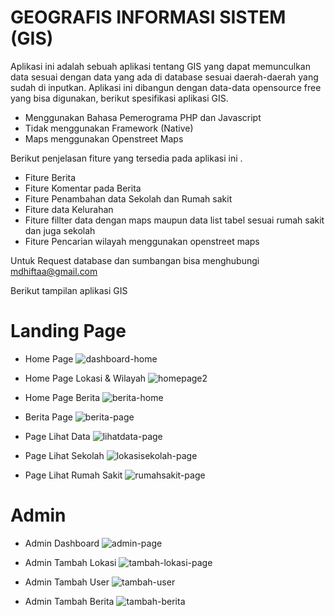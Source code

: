 # GEOGRAFIS INFORMASI SISTEM (GIS)
Aplikasi ini adalah sebuah aplikasi tentang GIS yang dapat memunculkan data sesuai dengan data yang ada di database sesuai daerah-daerah yang sudah di inputkan.
Aplikasi ini dibangun dengan data-data opensource free yang bisa digunakan, berikut spesifikasi aplikasi GIS.

* Menggunakan Bahasa Pemerograma PHP dan Javascript
* Tidak menggunakan Framework (Native)
* Maps menggunakan Openstreet Maps

Berikut penjelasan fiture yang tersedia pada aplikasi ini .

* Fiture Berita
* Fiture Komentar pada Berita
* Fiture Penambahan data Sekolah dan Rumah sakit
* Fiture data Kelurahan
* Fiture fillter data dengan maps maupun data list tabel sesuai rumah sakit dan juga sekolah
* Fiture Pencarian wilayah menggunakan openstreet maps


Untuk Request database dan sumbangan bisa menghubungi mdhiftaa@gmail.com

Berikut tampilan aplikasi GIS
# Landing Page
* Home Page
![dashboard-home](https://user-images.githubusercontent.com/53687992/178710768-d4effd9f-4ba7-4ea7-8b47-517f789dde3b.PNG)

* Home Page Lokasi & Wilayah
![homepage2](https://user-images.githubusercontent.com/53687992/178710390-0fc01175-05d8-4ded-86b1-6286131168c6.PNG)

* Home Page Berita
![berita-home](https://user-images.githubusercontent.com/53687992/178710431-a4be404a-467e-4c6e-b885-1bb807fe4a16.PNG)

* Berita Page
![berita-page](https://user-images.githubusercontent.com/53687992/178710801-f870f5af-4a47-491f-93f9-3848686dc9ef.PNG)

* Page Lihat Data
![lihatdata-page](https://user-images.githubusercontent.com/53687992/178710969-37b5df6d-ab48-452c-a1f3-50cca52e007b.PNG)

* Page Lihat Sekolah
![lokasisekolah-page](https://user-images.githubusercontent.com/53687992/178710989-3655eae5-272c-43d0-b78f-3463cc35b166.PNG)

* Page Lihat Rumah Sakit
![rumahsakit-page](https://user-images.githubusercontent.com/53687992/178711008-83588186-22b4-4def-bdab-512976a228cd.PNG)

# Admin
* Admin Dashboard
![admin-page](https://user-images.githubusercontent.com/53687992/178711200-46cf657c-c880-4dec-b5a7-75ff770f862a.PNG)

* Admin Tambah Lokasi
![tambah-lokasi-page](https://user-images.githubusercontent.com/53687992/178711170-8ebff3f2-3ee6-4ec6-a4a6-d85007dba292.PNG)

* Admin Tambah User
![tambah-user](https://user-images.githubusercontent.com/53687992/178711190-4f708b82-239b-45cd-805c-743670a07a82.PNG)

* Admin Tambah Berita
![tambah-berita](https://user-images.githubusercontent.com/53687992/178711205-c6a143c0-8f4c-401c-affc-7aab6cdfe64b.PNG)
